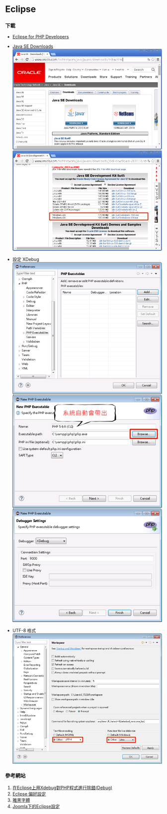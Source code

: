 # Eclipse
### 下載
* [Eclipse for PHP Developers](http://www.eclipse.org/downloads/packages/eclipse-php-developers/marsr)

* [Java SE Downloads](http://www.oracle.com/technetwork/java/javase/downloads/index.html)
![](images/Eclipse-4.png)
![](images/Eclipse-5.png)
* 設定 XDebug
![](images/Eclipse-9.png)
![](images/Eclipse-6.png)
![](images/Eclipse-7.png)
* UTF-8 格式  
![](images/Eclipse-11.png)


### 參考網站
1. [在Eclipse上用Xdebug對PHP程式進行除錯(Debug)](http://blog.xuite.net/ahdaa/blog1/42927649)
2. [Eclipse 偏好設定](http://j796160836.pixnet.net/blog/post/31387535)
3. [雅黑字體](http://pan.baidu.com/wap/link?uk=2617758444&shareid=2713699767&third=0)
4. [Joomla下的Eclipse設定](https://docs.joomla.org/Configuring_Eclipse_for_joomla_development)